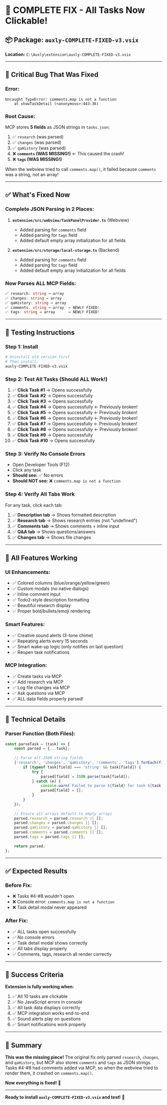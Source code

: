# 🎉 COMPLETE FIX - All Tasks Now Clickable!

## 📦 Package: `auxly-COMPLETE-FIXED-v3.vsix`

**Location:** `C:\Auxly\extension\auxly-COMPLETE-FIXED-v3.vsix`

---

## 🐛 **Critical Bug That Was Fixed**

### **Error:**
```
Uncaught TypeError: comments.map is not a function
    at showTaskDetail (<anonymous>:443:36)
```

### **Root Cause:**
MCP stores **5 fields** as JSON strings in `tasks.json`:
1. ✅ `research` (was parsed)
2. ✅ `changes` (was parsed)
3. ✅ `qaHistory` (was parsed)
4. ❌ **`comments` (WAS MISSING!)** ← This caused the crash!
5. ❌ **`tags` (WAS MISSING!)**

When the webview tried to call `comments.map()`, it failed because `comments` was a string, not an array!

---

## ✅ **What's Fixed Now**

### **Complete JSON Parsing in 2 Places:**

1. **`extension/src/webview/TaskPanelProvider.ts`** (Webview)
   - Added parsing for `comments` field
   - Added parsing for `tags` field
   - Added default empty array initialization for all fields

2. **`extension/src/storage/local-storage.ts`** (Backend)
   - Added parsing for `comments` field
   - Added parsing for `tags` field
   - Added default empty array initialization for all fields

### **Now Parses ALL MCP Fields:**
```typescript
✅ research: string → array
✅ changes: string → array
✅ qaHistory: string → array
✅ comments: string → array  ← NEWLY FIXED!
✅ tags: string → array      ← NEWLY FIXED!
```

---

## 🧪 **Testing Instructions**

### **Step 1: Install**
```bash
# Uninstall old version first
# Then install:
auxly-COMPLETE-FIXED-v3.vsix
```

### **Step 2: Test All Tasks (Should ALL Work!)**
1. ✅ **Click Task #1** → Opens successfully
2. ✅ **Click Task #2** → Opens successfully
3. ✅ **Click Task #3** → Opens successfully
4. ✅ **Click Task #4** → Opens successfully ← Previously broken!
5. ✅ **Click Task #5** → Opens successfully ← Previously broken!
6. ✅ **Click Task #6** → Opens successfully ← Previously broken!
7. ✅ **Click Task #7** → Opens successfully ← Previously broken!
8. ✅ **Click Task #8** → Opens successfully ← Previously broken!
9. ✅ **Click Task #9** → Opens successfully
10. ✅ **Click Task #10** → Opens successfully

### **Step 3: Verify No Console Errors**
- Open Developer Tools (F12)
- Click any task
- **Should see:** ✅ No errors
- **Should NOT see:** ❌ `comments.map is not a function`

### **Step 4: Verify All Tabs Work**
For any task, click each tab:
1. ✅ **Description tab** → Shows formatted description
2. ✅ **Research tab** → Shows research entries (not "undefined")
3. ✅ **Comments tab** → Shows comments + inline input
4. ✅ **Q&A tab** → Shows questions/answers
5. ✅ **Changes tab** → Shows file changes

---

## 🎯 **All Features Working**

### **UI Enhancements:**
- ✅ Colored columns (blue/orange/yellow/green)
- ✅ Custom modals (no native dialogs)
- ✅ Inline comment input
- ✅ Todo2-style description formatting
- ✅ Beautiful research display
- ✅ Proper bold/bullets/emoji rendering

### **Smart Features:**
- ✅ Creative sound alerts (3-tone chime)
- ✅ Repeating alerts every 15 seconds
- ✅ Smart wake-up logic (only notifies on last question)
- ✅ Reopen task notifications

### **MCP Integration:**
- ✅ Create tasks via MCP
- ✅ Add research via MCP
- ✅ Log file changes via MCP
- ✅ Ask questions via MCP
- ✅ ALL data fields properly parsed!

---

## 🔧 **Technical Details**

### **Parser Function (Both Files):**
```typescript
const parseTask = (task) => {
    const parsed = {...task};
    
    // Parse all JSON string fields
    ['research', 'changes', 'qaHistory', 'comments', 'tags'].forEach(field => {
        if (typeof task[field] === 'string' && task[field]) {
            try {
                parsed[field] = JSON.parse(task[field]);
            } catch (e) {
                console.warn(`Failed to parse ${field} for task ${task.id}:`, e);
                parsed[field] = [];
            }
        }
    });
    
    // Ensure all arrays default to empty arrays
    parsed.research = parsed.research || [];
    parsed.changes = parsed.changes || [];
    parsed.qaHistory = parsed.qaHistory || [];
    parsed.comments = parsed.comments || [];
    parsed.tags = parsed.tags || [];
    
    return parsed;
};
```

---

## ✅ **Expected Results**

### **Before Fix:**
- ❌ Tasks #4-#8 wouldn't open
- ❌ Console error: `comments.map is not a function`
- ❌ Task detail modal never appeared

### **After Fix:**
- ✅ ALL tasks open successfully
- ✅ No console errors
- ✅ Task detail modal shows correctly
- ✅ All tabs display properly
- ✅ Comments, tags, research all render correctly

---

## 🎉 **Success Criteria**

**Extension is fully working when:**
1. ✅ All 10 tasks are clickable
2. ✅ No JavaScript errors in console
3. ✅ All task data displays correctly
4. ✅ MCP integration works end-to-end
5. ✅ Sound alerts play on questions
6. ✅ Smart notifications work properly

---

## 📝 **Summary**

**This was the missing piece!** The original fix only parsed `research`, `changes`, and `qaHistory`, but MCP also stores `comments` and `tags` as JSON strings. Tasks #4-#8 had comments added via MCP, so when the webview tried to render them, it crashed on `comments.map()`.

**Now everything is fixed!** 🎉

---

**Ready to install `auxly-COMPLETE-FIXED-v3.vsix` and test!** 🚀








